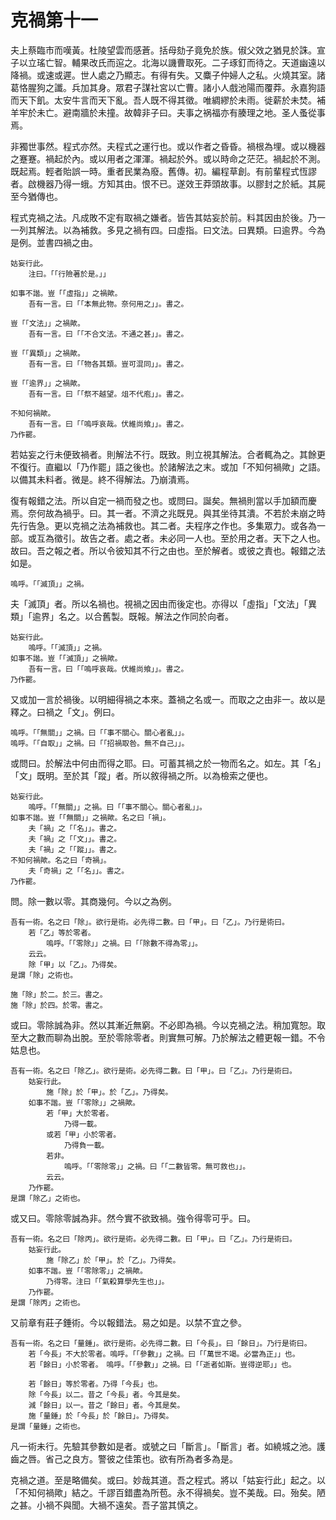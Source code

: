 # 克禍第十一

夫上蔡臨市而嘆黃。杜陵望雲而感蒼。括母劾子竟免於族。俶父效之猶見於誅。宣子以立瑤亡智。輔果改氏而逭之。北海以譏曹取死。二子琢釘而待之。天道幽遠以降禍。或速或遲。世人處之乃顯志。有得有失。又麋子仲婦人之私。火燒其室。諸葛恪腥狗之讖。兵加其身。眾君子謀社宮以亡曹。諸小人戲池陽而覆莽。永嘉狗語而天下飢。太安牛言而天下亂。吾人既不得其徵。唯綢繆於未雨。徙薪於未焚。補羊牢於未亡。避南牆於未撞。故韓非子曰。夫事之祸福亦有腠理之地。圣人蚤從事焉。

非獨世事然。程式亦然。夫程式之運行也。或以作者之昏昏。禍根為埋。或以機器之蹇蹇。禍起於內。或以用者之渾渾。禍起於外。或以時命之茫茫。禍起於不測。既起焉。輕者貽誤一時。重者民業為廢。舊傳。初。編程草創。有前輩程式恆謬者。啟機器乃得一蛾。方知其由。恨不已。遂效王莽頭故事。以膠封之於紙。其屍至今猶傳也。

程式克禍之法。凡成敗不定有取禍之嫌者。皆告其姑妄於前。料其因由於後。乃一一列其解法。以為補救。多見之禍有四。曰虛指。曰文法。曰異類。曰逾界。今為是例。並書四禍之由。

```
姑妄行此。
	注曰。「「行險著於是。」」

如事不諧。豈「「虛指」」之禍歟。
	吾有一言。曰「「本無此物。奈何用之」」。書之。

豈「「文法」」之禍歟。
	吾有一言。曰「「不合文法。不通之甚」」。書之。

豈「「異類」」之禍歟。
	吾有一言。曰「「物各其類。豈可混同」」。書之。
	
豈「「逾界」」之禍歟。
	吾有一言。曰「「祭不越望。俎不代庖」」。書之。

不知何禍歟。
	吾有一言。曰「「嗚呼哀哉。伏維尚飨」」。書之。
乃作罷。
```

若姑妄之行未便致禍者。則解法不行。既致。則立視其解法。合者輒為之。其餘更不復行。直繼以「乃作罷」語之後也。於諸解法之末。或加「不知何禍歟」之語。以備其未料者。微是。終不得解法。乃崩潰焉。

復有報錯之法。所以自定一禍而發之也。或問曰。誕矣。無禍則當以手加額而慶焉。奈何故為禍乎。曰。其一者。不濟之兆既見。與其坐待其潰。不若於未崩之時先行告急。更以克禍之法為補救也。其二者。夫程序之作也。多集眾力。或各為一部。或互為徵引。故告之者。處之者。未必同一人也。至於用之者。天下之人也。故曰。吾之報之者。所以令彼知其不行之由也。至於解者。或彼之責也。報錯之法如是。

```
嗚呼。「「滅頂」」之禍。
```

夫「滅頂」者。所以名禍也。視禍之因由而後定也。亦得以「虛指」「文法」「異類」「逾界」名之。以合舊製。既報。解法之作同於向者。

```
姑妄行此。
	嗚呼。「「滅頂」」之禍。
如事不諧。豈「「滅頂」」之禍歟。
	吾有一言。曰「「嗚呼哀哉。伏維尚飨」」。書之。
乃作罷。
```

又或加一言於禍後。以明細得禍之本來。蓋禍之名或一。而取之之由非一。故以是釋之。曰禍之「文」。例曰。

```
嗚呼。「「無關」」之禍。曰「「事不關心。關心者亂」」。
嗚呼。「「自取」」之禍。曰「「招禍取咎。無不自己」」。
```

或問曰。於解法中何由而得之耶。曰。可蓄其禍之於一物而名之。如左。其「名」「文」既明。至於其「蹤」者。所以敘得禍之所。以為檢索之便也。

```
姑妄行此。
	嗚呼。「「無關」」之禍。曰「「事不關心。關心者亂」」。
如事不諧。豈「「無關」」之禍歟。名之曰「禍」。
	夫「禍」之「「名」」。書之。
	夫「禍」之「「文」」。書之。
	夫「禍」之「「蹤」」。書之。
不知何禍歟。名之曰「奇禍」。
	夫「奇禍」之「「名」」。書之。
乃作罷。
```

問。除一數以零。其商幾何。今以之為例。

```
吾有一術。名之曰「除」。欲行是術。必先得二數。曰「甲」。曰「乙」。乃行是術曰。
	若「乙」等於零者。
		嗚呼。「「零除」」之禍。曰「「除數不得為零」」。
	云云。
	除「甲」以「乙」。乃得矣。
是謂「除」之術也。

施「除」於二。於三。書之。
施「除」於四。於零。書之。
```

或曰。零除誠為非。然以其漸近無窮。不必即為禍。今以克禍之法。稍加寬恕。取至大之數而聊為出脫。至於零除零者。則實無可解。乃於解法之體更報一錯。不令姑息也。

```
吾有一術。名之曰「除乙」。欲行是術。必先得二數。曰「甲」。曰「乙」。乃行是術曰。
	姑妄行此。
		施「除」於「甲」。於「乙」。乃得矣。
	如事不諧。豈「「零除」」之禍歟。
		若「甲」大於零者。
			乃得一載。
		或若「甲」小於零者。
			乃得負一載。
		若非。
			嗚呼。「「零除零」」之禍。曰「「二數皆零。無可救也」」。
		云云。
	乃作罷。
是謂「除乙」之術也。
```

或又曰。零除零誠為非。然今實不欲致禍。強令得零可乎。曰。

```
吾有一術。名之曰「除丙」。欲行是術。必先得二數。曰「甲」。曰「乙」。乃行是術曰。
	姑妄行此。
		施「除乙」於「甲」。於「乙」。乃得矣。
	如事不諧。豈「「零除零」」之禍歟。
		乃得零。注曰「「氣殺算學先生也」」。
	乃作罷。
是謂「除丙」之術也。
```

又前章有莊子錘術。今以報錯法。易之如是。以禁不宜之參。

```
吾有一術。名之曰「量錘」。欲行是術。必先得二數。曰「今長」。曰「餘日」。乃行是術曰。
	若「今長」不大於零者。嗚呼。「「參數」」之禍。曰「「萬世不竭。必當為正」」也。
	若「餘日」小於零者。　嗚呼。「「參數」」之禍。曰「「逝者如斯。豈得逆耶」」也。
	
	若「餘日」等於零者。乃得「今長」也。
	除「今長」以二。昔之「今長」者。今其是矣。
	減「餘日」以一。昔之「餘日」者。今其是矣。
	施「量錘」於「今長」於「餘日」。乃得矣。
是謂「量錘」之術也。
```

凡一術未行。先驗其參數如是者。或號之曰「斷言」。「斷言」者。如繞城之池。護齒之唇。省己之良方。警彼之佳策也。欲有所為者多為是。

克禍之道。至是略備矣。或曰。妙哉其道。吾之程式。將以「姑妄行此」起之。以「不知何禍歟」結之。千謬百錯盡為所苞。永不得禍矣。豈不美哉。曰。殆矣。陋之甚。小禍不與聞。大禍不遠矣。吾子當其慎之。
